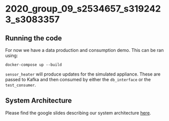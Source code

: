 # 2020_group_09_s2534657_s3192423_s3083357

## Running the code
For now we have a data production and consumption demo. This can be ran using:

```shell script
docker-compose up --build
```

`sensor_heater` will produce updates for the simulated appliance. These are passed to Kafka and then consumed by
either the `db_interface` or the `test_consumer`.

## System Architecture
Please find the google slides describing our system architecture [here](https://docs.google.com/presentation/d/1NYL6EoNU3GWoOIYkiPU1ZjK3Hhs6i2bgwzrqqKD7PlU/edit?usp=sharing).
